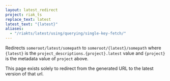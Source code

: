 ```yaml
---
layout: latest_redirect
project: riak_ts
replace_text: latest
latest_text: "{latest}"
aliases:
  - "/riakts/latest/using/querying/single-key-fetch/"
---
```


Redirects `someroot/latest/somepath` to `someroot/{latest}/somepath` 
where `{latest}` is the `project_descriptions.{project}.latest` value
and `{project}` is the metadata value of `project` above.

This page exists solely to redirect from the generated URL to the latest version of
that url.




